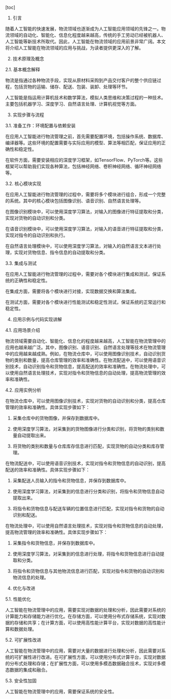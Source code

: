 
[toc]                    
                
                
1. 引言

随着人工智能的快速发展，物流领域也逐渐成为人工智能应用领域的先锋之一。物流领域的自动化、智能化、信息化程度越来越高，传统的手工劳动已经被机器人、人工智能等新技术所取代。因此，人工智能在物流领域的应用前景非常广阔。本文将介绍人工智能在物流领域的应用与挑战，为读者提供更深入的了解。

2. 技术原理及概念

2.1. 基本概念解释

物流是指通过各种物流手段，实现从原材料采购到产品交付客户的整个供应链过程，包括货物的运输、储存、配送、包装、装卸、处理等环节。

人工智能是指运用计算机技术和数学算法，模拟人类思维和决策过程的一种技术。主要包括机器学习、深度学习、自然语言处理、计算机视觉等方面。

3. 实现步骤与流程

3.1. 准备工作：环境配置与依赖安装

在应用人工智能进行物流管理之前，首先需要配置环境，包括操作系统、数据库、编译器等。这些环境的配置需要与实际应用的模型、算法等相匹配，保证应用的正确性和稳定性。

在软件方面，需要安装相应的深度学习框架，如TensorFlow、PyTorch等。这些框架可以帮助我们实现各种算法，包括神经网络、卷积神经网络、循环神经网络等。

3.2. 核心模块实现

在应用人工智能进行物流管理的过程中，需要将多个模块进行组合，形成一个完整的系统。其中的核心模块包括图像识别、语音识别、自然语言处理等。

在图像识别模块中，可以使用深度学习算法，对输入的图像进行特征提取和分类，实现对货物的自动识别和分类。

在语音识别模块中，可以使用深度学习算法，对输入的语音进行特征提取和分类，实现对指令的自动识别和执行。

在自然语言处理模块中，可以使用深度学习算法，对输入的自然语言文本进行处理，实现对货物信息、指令信息的自动提取和分类。

3.3. 集成与测试

在应用人工智能进行物流管理的过程中，需要对各个模块进行集成和测试，保证系统的正确性和稳定性。

在集成方面，需要将各个模块进行对接，实现数据交换和算法集成。

在测试方面，需要对各个模块进行性能测试和稳定性测试，保证系统的正常运行和稳定性。

4. 应用示例与代码实现讲解

4.1. 应用场景介绍

物流领域需要自动化、智能化、信息化的程度越来越高，人工智能在物流管理中的应用也越来越广泛。其中，图像识别、语音识别、自然语言处理等技术在物流管理中的应用越来越成熟。例如，在物流仓库中，可以使用图像识别技术，自动识别货物的类别和数量，提高仓库管理的效率和准确性。在物流配送中，可以使用语音识别技术，自动识别指令和货物信息，提高配送的效率和准确性。在物流处理中，可以使用自然语言处理技术，实现对指令和货物信息的自动处理，提高物流管理的效率和准确性。

4.2. 应用实例分析

在物流仓库中，可以使用图像识别技术，实现对货物的自动识别和分类，提高仓库管理的效率和准确性。具体实现步骤如下：

1. 采集仓库中的货物图像，并保存到数据库中。

2. 使用深度学习算法，对采集到的货物图像进行分类和识别，将货物的类别和数量自动提取出来。

3. 将货物的类别和数量与仓库库存信息进行匹配，实现货物的自动分类和库存管理。

在物流配送中，可以使用语音识别技术，实现对指令和货物信息的自动识别，提高配送的效率和准确性。具体实现步骤如下：

1. 采集配送人员输入的指令和货物信息，并保存到数据库中。

2. 使用深度学习算法，对采集到的信息进行分类和识别，将指令和货物信息自动提取出来。

3. 将指令和货物信息与配送车辆的位置信息进行匹配，实现对指令和货物的自动识别和配送。

在物流处理中，可以使用自然语言处理技术，实现对指令和货物信息的自动处理，提高物流管理的效率和准确性。具体实现步骤如下：

1. 采集指令和货物信息，并保存到数据库中。

2. 使用深度学习算法，对采集到的信息进行处理，将指令和货物信息进行自动提取和分类。

3. 将指令和货物信息与其他物流信息进行匹配，实现对指令和货物的自动识别和物流信息的处理。

5. 优化与改进

5.1. 性能优化

人工智能在物流管理中的应用，需要实现对数据的处理和分析，因此需要对系统的计算能力和存储能力进行优化。在存储方面，可以使用分布式存储系统，实现对数据的存储和共享；在计算方面，可以使用高性能计算平台，实现对数据的高性能计算和数据处理。

5.2. 可扩展性改进

人工智能在物流管理中的应用，需要对大量的数据进行处理和分析，因此需要对系统的可扩展性进行改进。在可扩展性方面，可以使用分布式计算平台，实现对数据的分布式处理和存储；在扩展性方面，可以使用多模态数据融合技术，实现对多模态数据的集成和融合。

5.3. 安全性加固

人工智能在物流管理中的应用，需要保证系统的安全性。

